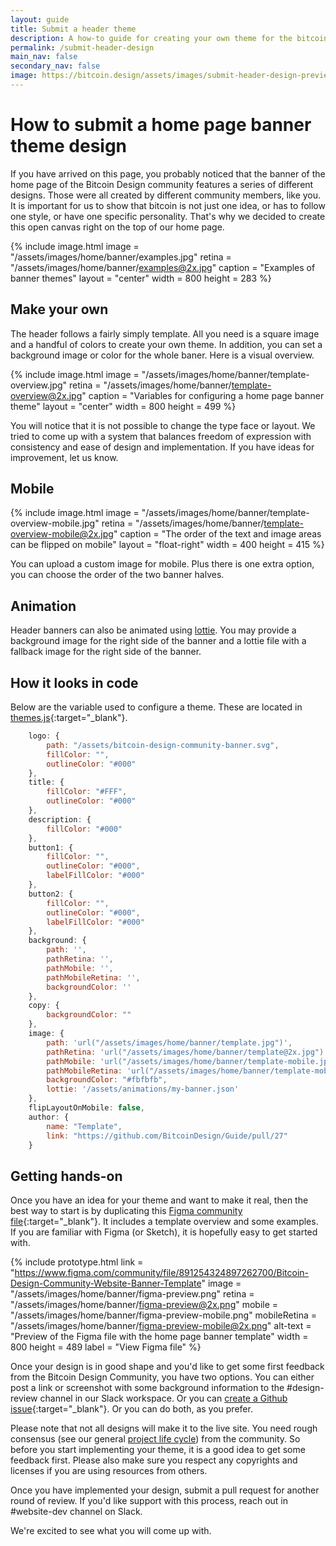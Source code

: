 ```yaml
---
layout: guide
title: Submit a header theme
description: A how-to guide for creating your own theme for the bitcoin.design homepage banner.
permalink: /submit-header-design
main_nav: false
secondary_nav: false
image: https://bitcoin.design/assets/images/submit-header-design-preview.jpg
---
```


# How to submit a home page banner theme design

If you have arrived on this page, you probably noticed that the banner of the home page of the Bitcoin Design community features a series of different designs. Those were all created by different community members, like you. It is important for us to show that bitcoin is not just one idea, or has to follow one style, or have one specific personality. That's why we decided to create this open canvas right on the top of our home page.

{% include image.html
   image = "/assets/images/home/banner/examples.jpg"
   retina = "/assets/images/home/banner/examples@2x.jpg"
   caption = "Examples of banner themes"
   layout = "center"
   width = 800
   height = 283
%}

## Make your own

The header follows a fairly simply template. All you need is a square image and a handful of colors to create your own theme. In addition, you can set a background image or color for the whole baner. Here is a visual overview.

{% include image.html
   image = "/assets/images/home/banner/template-overview.jpg"
   retina = "/assets/images/home/banner/template-overview@2x.jpg"
   caption = "Variables for configuring a home page banner theme"
   layout = "center"
   width = 800
   height = 499
%}

You will notice that it is not possible to change the type face or layout. We tried to come up with a system that balances freedom of expression with consistency and ease of design and implementation. If you have ideas for improvement, let us know.

## Mobile

<div class="center">

{% include image.html
   image = "/assets/images/home/banner/template-overview-mobile.jpg"
   retina = "/assets/images/home/banner/template-overview-mobile@2x.jpg"
   caption = "The order of the text and image areas can be flipped on mobile"
   layout = "float-right"
   width = 400
   height = 415
%}

You can upload a custom image for mobile. Plus there is one extra option, you can choose the order of the two banner halves.

</div>

## Animation

Header banners can also be animated using [lottie](https://github.com/airbnb/lottie-web). You may provide a background image for the right side of the banner and a lottie file with a fallback image for the right side of the banner.

## How it looks in code

Below are the variable used to configure a theme. These are located in [themes.js](/js/themes.js){:target="_blank"}.

```javascript
    logo: {
        path: "/assets/bitcoin-design-community-banner.svg",
        fillColor: "",
        outlineColor: "#000"
    },
    title: {
        fillColor: "#FFF",
        outlineColor: "#000"
    },
    description: {
        fillColor: "#000"
    },
    button1: {
        fillColor: "",
        outlineColor: "#000",
        labelFillColor: "#000"
    },
    button2: {
        fillColor: "",
        outlineColor: "#000",
        labelFillColor: "#000"
    },
    background: {
        path: '',
        pathRetina: '',
        pathMobile: '',
        pathMobileRetina: '',
        backgroundColor: ''
    },
    copy: {
        backgroundColor: ""
    },
    image: {
        path: 'url("/assets/images/home/banner/template.jpg")',
        pathRetina: 'url("/assets/images/home/banner/template@2x.jpg")',
        pathMobile: 'url("/assets/images/home/banner/template-mobile.jpg")',
        pathMobileRetina: 'url("/assets/images/home/banner/template-mobile@2x.jpg")',
        backgroundColor: "#fbfbfb",
        lottie: '/assets/animations/my-banner.json'
    },
    flipLayoutOnMobile: false,
    author: {
        name: "Template",
        link: "https://github.com/BitcoinDesign/Guide/pull/27"
    }
```

## Getting hands-on

Once you have an idea for your theme and want to make it real, then the best way to start is by duplicating this [Figma community file](https://www.figma.com/community/file/891254324897262700/Bitcoin-Design-Community-Website-Banner-Template){:target="_blank"}. It includes a template overview and some examples. If you are familiar with Figma (or Sketch), it is hopefully easy to get started with.


{% include prototype.html
   link = "https://www.figma.com/community/file/891254324897262700/Bitcoin-Design-Community-Website-Banner-Template"
   image = "/assets/images/home/banner/figma-preview.png"
   retina = "/assets/images/home/banner/figma-preview@2x.png"
   mobile = "/assets/images/home/banner/figma-preview-mobile.png"
   mobileRetina = "/assets/images/home/banner/figma-preview-mobile@2x.png"
   alt-text = "Preview of the Figma file with the home page banner template"
   width = 800
   height = 489
   label = "View Figma file"
%}

Once your design is in good shape and you'd like to get some first feedback from the Bitcoin Design Community, you have two options. You can either post a link or screenshot with some background information to the #design-review channel in our Slack workspace. Or you can [create a Github issue](https://github.com/BitcoinDesign/Guide/issues){:target="_blank"}. Or you can do both, as you prefer.

Please note that not all designs will make it to the live site. You need rough consensus (see our general [project life cycle](https://github.com/BitcoinDesign/Meta/blob/master/Projects.md)) from the community. So before you start implementing your theme, it is a good idea to get some feedback first. Please also make sure you respect any copyrights and licenses if you are using resources from others.

Once you have implemented your design, submit a pull request for another round of review. If you'd like support with this process, reach out in #website-dev channel on Slack.

We're excited to see what you will come up with.
